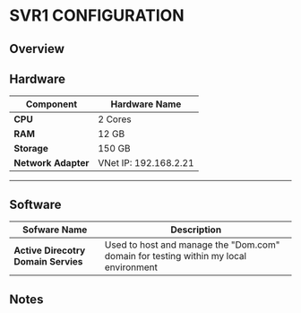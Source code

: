 # SVR1 CONFIGURATION

## Overview

## Hardware

| Component           | Hardware Name         |
| ------------------- | --------------------- |
| **CPU**             | 2 Cores               |
| **RAM**             | 12 GB                 |
| **Storage**         | 150 GB                |
| **Network Adapter** | VNet IP: 192.168.2.21 |

---

## Software

| Sofware Name                        | Description                                                                          |
| ----------------------------------- | ------------------------------------------------------------------------------------ |
| **Active Direcotry Domain Servies** | Used to host and manage the "Dom.com" domain for testing within my local environment |


## Notes
